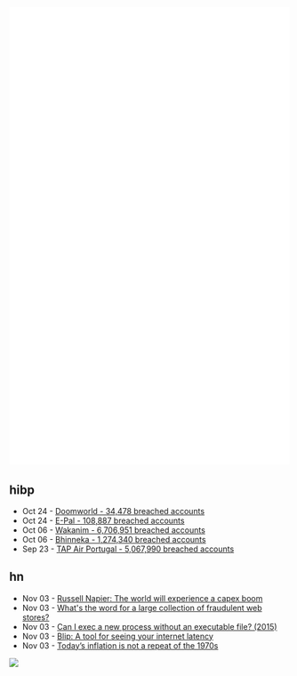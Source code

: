 ![Metrics](https://raw.githubusercontent.com/phixion/phixion/master/metrics.svg)

## hibp

<!--
for https://github.com/phixion/phixion/blob/main/.github/workflows/feeds.yml
-->
<!--START_SECTION:haveibeenpwnd-->
- Oct 24 - [Doomworld - 34,478 breached accounts](https://haveibeenpwned.com/PwnedWebsites#Doomworld)
- Oct 24 - [E-Pal - 108,887 breached accounts](https://haveibeenpwned.com/PwnedWebsites#EPal)
- Oct 06 - [Wakanim - 6,706,951 breached accounts](https://haveibeenpwned.com/PwnedWebsites#Wakanim)
- Oct 06 - [Bhinneka - 1,274,340 breached accounts](https://haveibeenpwned.com/PwnedWebsites#Bhinneka)
- Sep 23 - [TAP Air Portugal - 5,067,990 breached accounts](https://haveibeenpwned.com/PwnedWebsites#TAPAirPortugal)
<!--END_SECTION:haveibeenpwnd-->

## hn

<!--
for https://github.com/phixion/phixion/blob/main/.github/workflows/feeds.yml
-->
<!--START_SECTION:hn-->
- Nov 03 - [Russell Napier: The world will experience a capex boom](https://themarket.ch/interview/russell-napier-the-world-will-experience-a-capex-boom-ld.7606)
- Nov 03 - [What's the word for a large collection of fraudulent web stores?](https://chair6.net/a-large-collection-of-fraudulent-web-stores.html)
- Nov 03 - [Can I exec a new process without an executable file? (2015)](https://unix.stackexchange.com/questions/230472/can-i-exec-an-entirely-new-process-without-an-executable-file)
- Nov 03 - [Blip: A tool for seeing your internet latency](https://github.com/apenwarr/blip)
- Nov 03 - [Today’s inflation is not a repeat of the 1970s](https://awealthofcommonsense.com/2022/11/why-todays-inflation-is-not-a-repeat-of-the-1970s/)
<!--END_SECTION:hn-->

<!--
for https://yhype.me
-->
![](https://hit.yhype.me/github/profile?user_id=13013670)
